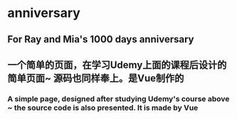# anniversary
## For Ray and Mia's 1000 days anniversary
## 一个简单的页面，在学习Udemy上面的课程后设计的简单页面~ 源码也同样奉上。是Vue制作的
### A simple page, designed after studying Udemy's course above ~ the source code is also presented. It is made by Vue
